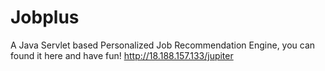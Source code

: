 # Jobplus
A Java Servlet based Personalized Job Recommendation Engine,
you can found it here and have fun!
http://18.188.157.133/jupiter
